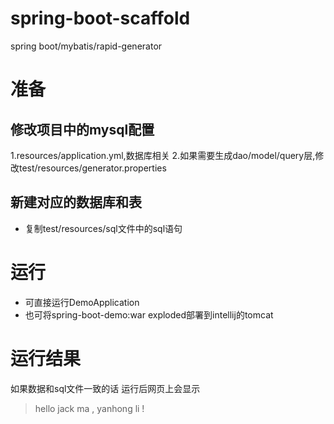 # spring-boot-scaffold
spring boot/mybatis/rapid-generator
# 准备
## 修改项目中的mysql配置
1.resources/application.yml,数据库相关
2.如果需要生成dao/model/query层,修改test/resources/generator.properties
## 新建对应的数据库和表
- 复制test/resources/sql文件中的sql语句
# 运行
- 可直接运行DemoApplication
- 也可将spring-boot-demo:war exploded部署到intellij的tomcat
# 运行结果
如果数据和sql文件一致的话
运行后网页上会显示
> hello jack ma , yanhong li !
